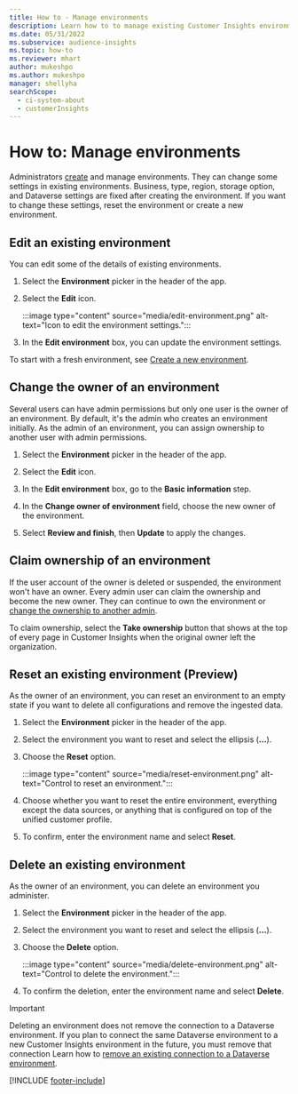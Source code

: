```yaml
---
title: How to - Manage environments
description: Learn how to to manage existing Customer Insights environments as an admin."
ms.date: 05/31/2022
ms.subservice: audience-insights
ms.topic: how-to
ms.reviewer: mhart
author: mukeshpo
ms.author: mukeshpo
manager: shellyha
searchScope: 
  - ci-system-about
  - customerInsights
---
```


# How to: Manage environments

Administrators [create](create-environment.md) and manage environments. They can change some settings in existing environments. Business, type, region, storage option, and Dataverse settings are fixed after creating the environment. If you want to change these settings, reset the environment or create a new environment.

## Edit an existing environment

You can edit some of the details of existing environments.

1. Select the **Environment** picker in the header of the app.

1. Select the **Edit** icon.

   :::image type="content" source="media/edit-environment.png" alt-text="Icon to edit the environment settings.":::

1. In the **Edit environment** box, you can update the environment settings.

To start with a fresh environment, see [Create a new environment](create-environment.md).

## Change the owner of an environment

Several users can have admin permissions but only one user is the owner of an environment. By default, it's the admin who creates an environment initially. As the admin of an environment, you can assign ownership to another user with admin permissions.

1. Select the **Environment** picker in the header of the app.

1. Select the **Edit** icon.

1. In the **Edit environment** box, go to the **Basic information** step.

1. In the **Change owner of environment** field, choose the new owner of the environment.  

1. Select **Review and finish**, then **Update** to apply the changes.

## Claim ownership of an environment

If the user account of the owner is deleted or suspended, the environment won't have an owner. Every admin user can claim the ownership and become the new owner. They can continue to own the environment or [change the ownership to another admin](#change-the-owner-of-an-environment).

To claim ownership, select the **Take ownership** button that shows at the top of every page in Customer Insights when the original owner left the organization.

## Reset an existing environment (Preview)

As the owner of an environment, you can reset an environment to an empty state if you want to delete all configurations and remove the ingested data.

1. Select the **Environment** picker in the header of the app.

1. Select the environment you want to reset and select the ellipsis (**...**).

1. Choose the **Reset** option.

   :::image type="content" source="media/reset-environment.png" alt-text="Control to reset an environment.":::

1. Choose whether you want to reset the entire environment, everything except the data sources, or anything that is configured on top of the unified customer profile.

1. To confirm, enter the environment name and select **Reset**.

## Delete an existing environment

As the owner of an environment, you can delete an environment you administer.

1. Select the **Environment** picker in the header of the app.

1. Select the environment you want to reset and select the ellipsis (**...**).

1. Choose the **Delete** option.

   :::image type="content" source="media/delete-environment.png" alt-text="Control to delete the environment.":::

1. To confirm the deletion, enter the environment name and select **Delete**.

> [!IMPORTANT]
> Deleting an environment does not remove the connection to a Dataverse environment. If you plan to connect the same Dataverse environment to a new Customer Insights environment in the future, you must remove that connection  Learn how to [remove an existing connection to a Dataverse environment](customer-insights-dataverse.md#remove-an-existing-connection-to-a-dataverse-environment).

[!INCLUDE [footer-include](includes/footer-banner.md)]
